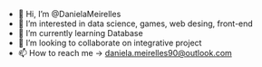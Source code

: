 - 👋 Hi, I’m @DanielaMeirelles
- 👀 I’m interested in data science, games, web desing, front-end
- 🌱 I’m currently learning Database
- 💞️ I’m looking to collaborate on integrative project
- 📫 How to reach me -> daniela.meirelles90@outlook.com

<!---
DanielaMeirelles/DanielaMeirelles is a ✨ special ✨ repository because its `README.md` (this file) appears on your GitHub profile.
You can click the Preview link to take a look at your changes.
--->
